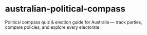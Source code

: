 # australian-political-compass
Political compass quiz &amp; election guide for Australia — track parties, compare policies, and explore every electorate.

